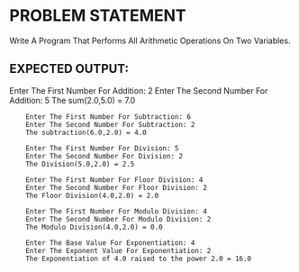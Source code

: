 # PROBLEM STATEMENT

Write A Program That Performs All Arithmetic Operations On Two Variables.

## EXPECTED OUTPUT: 
 Enter The First Number For Addition: 2
        Enter The Second Number For Addition: 5
        The sum(2.0,5.0) = 7.0

        Enter The First Number For Subtraction: 6
        Enter The Second Number For Subtraction: 2
        The subtraction(6.0,2.0) = 4.0
        
        Enter The First Number For Division: 5
        Enter The Second Number For Division: 2
        The Division(5.0,2.0) = 2.5

        Enter The First Number For Floor Division: 4
        Enter The Second Number For Floor Division: 2
        The Floor Division(4.0,2.0) = 2.0

        Enter The First Number For Modulo Division: 4
        Enter The Second Number For Modulo Division: 2
        The Modulo Division(4.0,2.0) = 0.0

        Enter The Base Value For Exponentiation: 4
        Enter The Exponent Value For Exponentiation: 2
        The Exponentiation of 4.0 raised to the power 2.0 = 16.0
